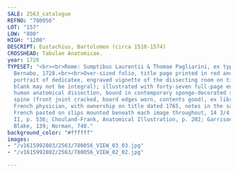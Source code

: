 ```yaml
---
SALE: 2563_catalogue
REFNO: "780056"
LOT: "157"
LOW: "800"
HIGH: "1200"
DESCRIPT: Eustachius, Bartolomeo (circa 1510-1574)
CROSSHEAD: Tabulae Anatomicae.
year: 1728
TYPESET: "<br><br>Rome: Sumptibus Laurentii & Thomae Pagliarini, ex typographia Rochi
  Bernabo, 1728.<br><br>Over-sized folio, title page printed in red and black, engraved
  portrait of dedicatee, engraved vignette of the dissecting room on title, (final
  blank may not be integral); illustrated with forty-seven full-page engravings of
  human anatomical dissection, bound in contemporary sponge-decorated sheep, gilt-tooled
  spine (front joint cracked, board edges worn, contents good), ex libris contemporary
  French physician, with ownership on title dated 1765, notes in the same hand in
  French pasted on slips mounted beneath each image throughout, 14 3/4 x 10 in.<br><br>Wellcome
  II, p. 536; Chouland-Frank, Anatomical Illustration, p. 202; Garrison & Morton 391;
  Blake, 139; Norman, 740."
background_color: "#ffffff"
images:
- "/v1615992803/2563/780056_VIEW_03_03.jpg"
- "/v1615992802/2563/780056_VIEW_02_02.jpg"

---
```

